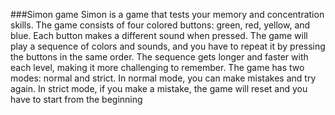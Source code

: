 ###Simon game
Simon is a game that tests your memory and concentration skills. The game consists of four colored buttons: green, red, yellow, and blue. Each button makes a different sound when pressed. The game will play a sequence of colors and sounds, and you have to repeat it by pressing the buttons in the same order. The sequence gets longer and faster with each level, making it more challenging to remember. The game has two modes: normal and strict. In normal mode, you can make mistakes and try again. In strict mode, if you make a mistake, the game will reset and you have to start from the beginning
